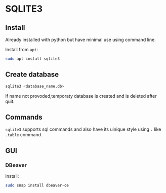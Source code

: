 # SQLITE3

## Install
Already installed with python but have minimal use using command line.

Install from `apt`:
``` bash
sudo apt install sqlite3
```

## Create database
``` bash
sqlite3 <database_name.db>
```
If name not provoded,temporaty database is created and is deleted after quit.

## Commands
`sqlite3` supports sql commands and also have its uinique style using `.` like `.table` command.

## GUI

### DBeaver
Install:
``` bash
sudo snap install dbeaver-ce
```